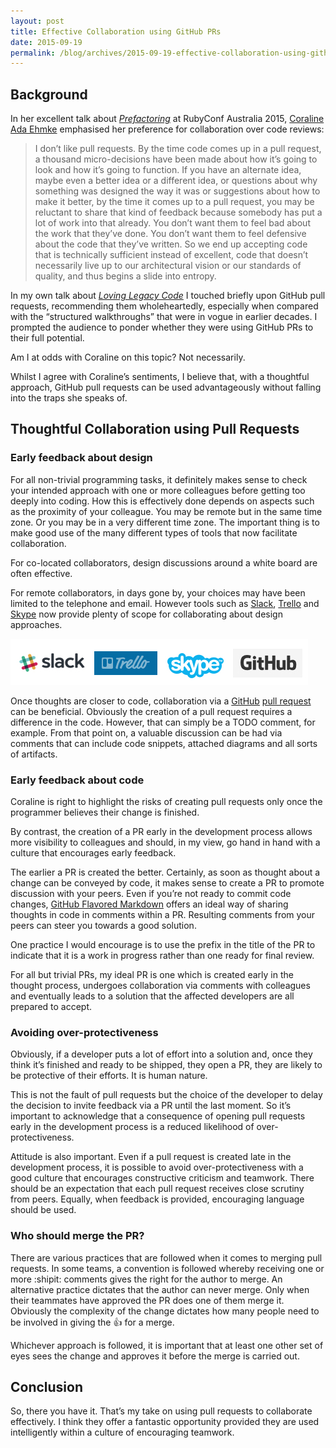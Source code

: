 ```yaml
---
layout: post
title: Effective Collaboration using GitHub PRs
date: 2015-09-19
permalink: /blog/archives/2015-09-19-effective-collaboration-using-github-prs
---
```


## Background

In her excellent talk about
[*Prefactoring*](https://rubyconf.eventer.com/rubyconf-australia-2015-1223/pre-factoring-getting-it-closer-to-right-the-first-time-by-coraline-ada-ehmke-1726)
at RubyConf Australia 2015, [Coraline Ada
Ehmke](http://where.coraline.codes/) emphasised her preference for
collaboration over code reviews:

> I don’t like pull requests. By the time code comes up in a pull
> request, a thousand micro-decisions have been made about how it’s
> going to look and how it’s going to function. If you have an alternate
> idea, maybe even a better idea or a different idea, or questions about
> why something was designed the way it was or suggestions about how to
> make it better, by the time it comes up to a pull request, you may be
> reluctant to share that kind of feedback because somebody has put a
> lot of work into that already. You don’t want them to feel bad about
> the work that they’ve done. You don’t want them to feel defensive
> about the code that they’ve written. So we end up accepting code that
> is technically sufficient instead of excellent, code that doesn’t
> necessarily live up to our architectural vision or our standards of
> quality, and thus begins a slide into entropy.

In my own talk about [*Loving Legacy
Code*](https://keithpitty.com/blog/archives/2015-02-06-loving-legacy-code)
I touched briefly upon GitHub pull requests, recommending them
wholeheartedly, especially when compared with the “structured
walkthroughs” that were in vogue in earlier decades. I prompted the
audience to ponder whether they were using GitHub PRs to their full
potential.

Am I at odds with Coraline on this topic? Not necessarily.

Whilst I agree with Coraline’s sentiments, I believe that, with a
thoughtful approach, GitHub pull requests can be used advantageously
without falling into the traps she speaks of.

## Thoughtful Collaboration using Pull Requests

### Early feedback about design

For all non-trivial programming tasks, it definitely makes sense to
check your intended approach with one or more colleagues before getting
too deeply into coding. How this is effectively done depends on aspects
such as the proximity of your colleague. You may be remote but in the
same time zone. Or you may be in a very different time zone. The
important thing is to make good use of the many different types of tools
that now facilitate collaboration.

For co-located collaborators, design discussions around a white board
are often effective.

For remote collaborators, in days gone by, your choices may have been
limited to the telephone and email. However tools such as
[Slack](https://slack.com/), [Trello](http://trello.com/) and
[Skype](www.skype.com/) now provide plenty of scope for collaborating
about design approaches.

![](/assets/images/collaboration-tools.jpg)

Once thoughts are closer to code, collaboration via a
[GitHub](https://github.com/) [pull
request](https://help.github.com/articles/using-pull-requests/) can be
beneficial. Obviously the creation of a pull request requires a
difference in the code. However, that can simply be a TODO comment, for
example. From that point on, a valuable discussion can be had via
comments that can include code snippets, attached diagrams and all sorts
of artifacts.

### Early feedback about code

Coraline is right to highlight the risks of creating pull requests only
once the programmer believes their change is finished.

By contrast, the creation of a PR early in the development process
allows more visibility to colleagues and should, in my view, go hand in
hand with a culture that encourages early feedback.

The earlier a PR is created the better. Certainly, as soon as thought
about a change can be conveyed by code, it makes sense to create a PR to
promote discussion with your peers. Even if you’re not ready to commit
code changes, [GitHub Flavored
Markdown](https://help.github.com/articles/github-flavored-markdown/)
offers an ideal way of sharing thoughts in code in comments within a PR.
Resulting comments from your peers can steer you towards a good
solution.

One practice I would encourage is to use the prefix
**<span lang="WIP"></span>** in the title of the PR to indicate that it
is a work in progress rather than one ready for final review.

For all but trivial PRs, my ideal PR is one which is created early in
the thought process, undergoes collaboration via comments with
colleagues and eventually leads to a solution that the affected
developers are all prepared to accept.

### Avoiding over-protectiveness

Obviously, if a developer puts a lot of effort into a solution and, once
they think it’s finished and ready to be shipped, they open a PR, they
are likely to be protective of their efforts. It is human nature.

This is not the fault of pull requests but the choice of the developer
to delay the decision to invite feedback via a PR until the last moment.
So it’s important to acknowledge that a consequence of opening pull
requests early in the development process is a reduced likelihood of
over-protectiveness.

Attitude is also important. Even if a pull request is created late in
the development process, it is possible to avoid over-protectiveness
with a good culture that encourages constructive criticism and teamwork.
There should be an expectation that each pull request receives close
scrutiny from peers. Equally, when feedback is provided, encouraging
language should be used.

### Who should merge the PR?

There are various practices that are followed when it comes to merging
pull requests. In some teams, a convention is followed whereby receiving
one or more :shipit: comments gives the right for the author to merge.
An alternative practice dictates that the author can never merge. Only
when their teammates have approved the PR does one of them merge it.
Obviously the complexity of the change dictates how many people need to
be involved in giving the :+1: for a merge.

Whichever approach is followed, it is important that at least one other
set of eyes sees the change and approves it before the merge is carried
out.

## Conclusion

So, there you have it. That’s my take on using pull requests to
collaborate effectively. I think they offer a fantastic opportunity
provided they are used intelligently within a culture of encouraging
teamwork.
